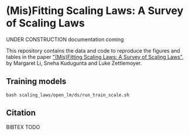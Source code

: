 # (Mis)Fitting Scaling Laws: A Survey of Scaling Laws

UNDER CONSTRUCTION
documentation coming

This repository contains the data and code to reproduce the figures and tables in the paper ["(Mis)Fitting Scaling Laws: A Survey of Scaling Laws"](https://arxiv.org/abs/2502.18969), by Margaret Li, Sneha Kudugunta and Luke Zettlemoyer.

## Training models

```
bash scaling_laws/open_lm/ds/run_train_scale.sh
```

## Citation

BIBTEX TODO
